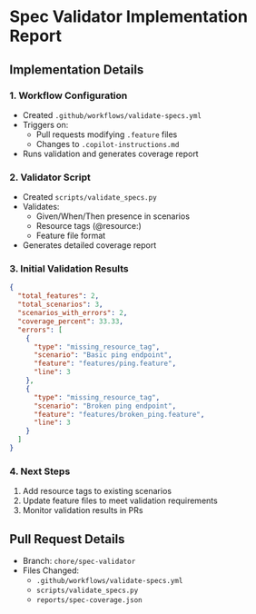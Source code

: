 # Spec Validator Implementation Report

## Implementation Details

### 1. Workflow Configuration
- Created `.github/workflows/validate-specs.yml`
- Triggers on:
  - Pull requests modifying `.feature` files
  - Changes to `.copilot-instructions.md`
- Runs validation and generates coverage report

### 2. Validator Script
- Created `scripts/validate_specs.py`
- Validates:
  - Given/When/Then presence in scenarios
  - Resource tags (@resource:<units>)
  - Feature file format
- Generates detailed coverage report

### 3. Initial Validation Results

```json
{
  "total_features": 2,
  "total_scenarios": 3,
  "scenarios_with_errors": 2,
  "coverage_percent": 33.33,
  "errors": [
    {
      "type": "missing_resource_tag",
      "scenario": "Basic ping endpoint",
      "feature": "features/ping.feature",
      "line": 3
    },
    {
      "type": "missing_resource_tag",
      "scenario": "Broken ping endpoint",
      "feature": "features/broken_ping.feature",
      "line": 3
    }
  ]
}
```

### 4. Next Steps
1. Add resource tags to existing scenarios
2. Update feature files to meet validation requirements
3. Monitor validation results in PRs

## Pull Request Details
- Branch: `chore/spec-validator`
- Files Changed:
  - `.github/workflows/validate-specs.yml`
  - `scripts/validate_specs.py`
  - `reports/spec-coverage.json`
